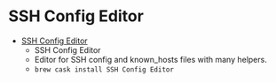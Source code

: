# SSH Config Editor
- [SSH Config Editor](https://www.hejki.org/ssheditor/)
  -  SSH Config Editor
  - Editor for SSH config and known_hosts files with many helpers.
  - `brew cask install SSH Config Editor`
